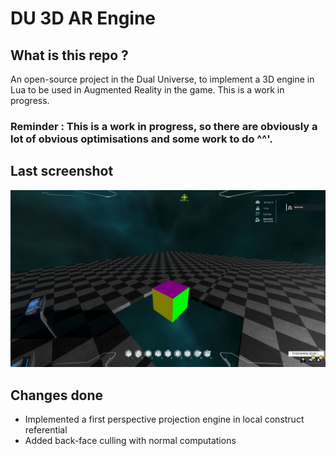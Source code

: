 # DU 3D AR Engine
## What is this repo ?
An open-source project in the Dual Universe, to implement a 3D engine in Lua to be used in Augmented Reality in the game.
This is a work in progress.

### Reminder :  This is a work in progress, so there are obviously a lot of obvious optimisations and some work to do ^^'.

## Last screenshot
![screenshot1](Images/screenshot1.jpg)

## Changes done 
 - Implemented a first perspective projection engine in local construct referential
 - Added back-face culling with normal computations

